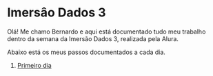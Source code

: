 # Imersâo Dados 3

Olá! Me chamo Bernardo e aqui está documentado tudo meu trabalho dentro da semana da Imersão Dados 3, realizada pela Alura.

Abaixo está os meus passos documentados a cada dia.

1. [Primeiro dia](https://github.com/BEp0/imersaodados3/anotacoes/primeirodia.md)
